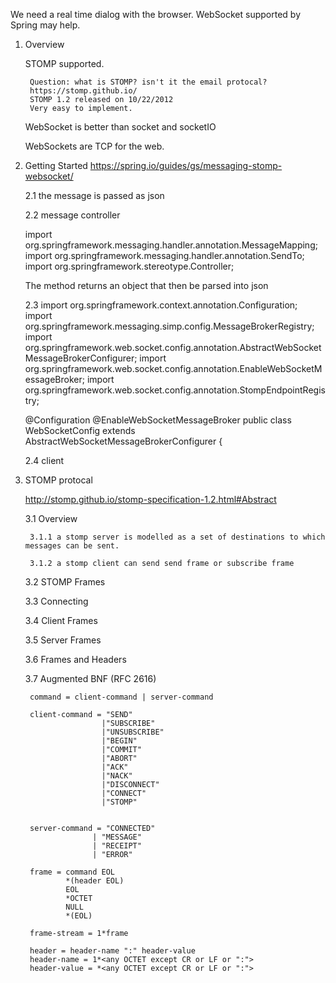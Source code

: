 We need a real time dialog with the browser. WebSocket supported by Spring may help. 

1. Overview
	
	STOMP supported. 
	
		Question: what is STOMP? isn't it the email protocal?
		https://stomp.github.io/
		STOMP 1.2 released on 10/22/2012
		Very easy to implement.
		
	WebSocket is better than socket and socketIO
	
	WebSockets are TCP for the web.
	
2. Getting Started
	https://spring.io/guides/gs/messaging-stomp-websocket/
	
	
	2.1 the message is passed as json
	
	2.2 message controller
	
	import org.springframework.messaging.handler.annotation.MessageMapping;
	import org.springframework.messaging.handler.annotation.SendTo;
	import org.springframework.stereotype.Controller;
	
	The method returns an object that then be parsed into json
	
	2.3 
	import org.springframework.context.annotation.Configuration;
	import org.springframework.messaging.simp.config.MessageBrokerRegistry;
	import org.springframework.web.socket.config.annotation.AbstractWebSocketMessageBrokerConfigurer;
	import org.springframework.web.socket.config.annotation.EnableWebSocketMessageBroker;
	import org.springframework.web.socket.config.annotation.StompEndpointRegistry;

	@Configuration
	@EnableWebSocketMessageBroker
	public class WebSocketConfig extends AbstractWebSocketMessageBrokerConfigurer {

	2.4
	client
	
3. STOMP protocal

	http://stomp.github.io/stomp-specification-1.2.html#Abstract
	
	3.1 Overview
	
		3.1.1 a stomp server is modelled as a set of destinations to which messages can be sent.
	
		3.1.2 a stomp client can send send frame or subscribe frame
	3.2 STOMP Frames
	
	3.3 Connecting
	
	3.4 Client Frames
	
	3.5 Server Frames
	
	3.6 Frames and Headers
	
	3.7 Augmented BNF (RFC 2616)
	
		command = client-command | server-command 
		
		client-command = "SEND"
						|"SUBSCRIBE"
						|"UNSUBSCRIBE"
						|"BEGIN"
						|"COMMIT"
						|"ABORT"
						|"ACK"
						|"NACK"
						|"DISCONNECT"
						|"CONNECT"
						|"STOMP"
						
		
		server-command = "CONNECTED"
                      | "MESSAGE"
                      | "RECEIPT"
                      | "ERROR"
					  
		frame = command EOL 
				*(header EOL)
				EOL
				*OCTET
				NULL
				*(EOL)
				
		frame-stream = 1*frame
		
		header = header-name ":" header-value
		header-name = 1*<any OCTET except CR or LF or ":">
		header-value = *<any OCTET except CR or LF or ":">